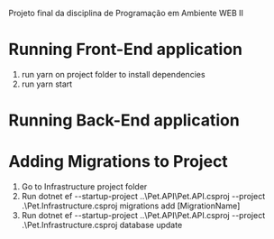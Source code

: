 Projeto final da disciplina de Programação em Ambiente WEB II

# Running Front-End application
1. run yarn on project folder to install dependencies
2. run yarn start

# Running Back-End application


# Adding Migrations to Project
1. Go to Infrastructure project folder
2. Run dotnet ef --startup-project ..\Pet.API\Pet.API.csproj --project .\Pet.Infrastructure.csproj migrations add [MigrationName]
3. Run dotnet ef --startup-project ..\Pet.API\Pet.API.csproj --project .\Pet.Infrastructure.csproj database update